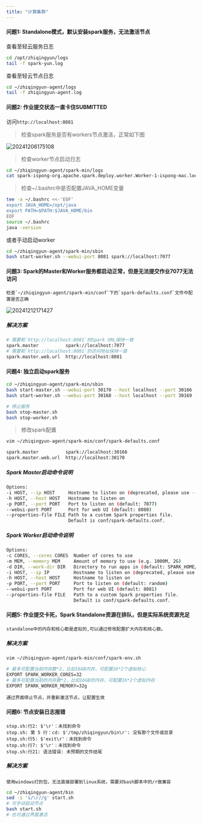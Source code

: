 ```yaml
---
title: "计算集群"
---
```


#### 问题1: Standalone模式，默认安装spark服务，无法激活节点

查看至轻云服务日志

```bash
cd /opt/zhiqingyun/logs
tail -f spark-yun.log
```

查看至轻云节点日志

```bash
cd ~/zhiqingyun-agent/logs
tail -f zhiqingyun-agent.log
```

#### 问题2: 作业提交状态一直卡住SUBMITTED

访问`http://localhost:8081`

> 检查spark服务是否有workers节点激活，正常如下图

![20241206175108](https://img.isxcode.com/picgo/20241206175108.png)

> 检查worker节点启动日志

```bash
cd ~/zhiqingyun-agent/spark-min/logs
cat spark-ispong-org.apache.spark.deploy.worker.Worker-1-ispong-mac.local.out
```

> 检查~/.bashrc中是否配置JAVA_HOME变量

```bash
tee -a ~/.bashrc <<-'EOF'
export JAVA_HOME=/opt/java
export PATH=$PATH:$JAVA_HOME/bin
EOF
source ~/.bashrc
java -version
```

或者手动启动worker

```bash
cd ~/zhiqingyun-agent/spark-min/sbin
bash start-worker.sh --webui-port 8081 spark://localhost:7077
```

#### 问题3: Spark的Master和Worker服务都启动正常，但是无法提交作业7077无法访问

```text
检查`~/zhiqingyun-agent/spark-min/conf`下的`spark-defaults.conf`文件中配置是否正确
```

![20241212171427](https://img.isxcode.com/picgo/20241212171427.png)

##### 解决方案

```bash
# 需要和`http://localhost:8081`的Spark URL保持一致
spark.master          spark://localhost:7077
# 需要和`http://localhost:8081`的访问地址保持一直 
spark.master.web.url  http://localhost:8081
```

#### 问题4: 独立启动spark服务

```bash
cd ~/zhiqingyun-agent/spark-min/sbin
bash start-master.sh --webui-port 30170 --host localhost --port 30166
bash start-worker.sh --webui-port 30168 --host localhost --port 30169 -c 12 -m 20g spark://localhost:30166 

# 停止服务
bash stop-master.sh
bash stop-worker.sh
```

> 修改spark配置

```bash
vim ~/zhiqingyun-agent/spark-min/conf/spark-defaults.conf
```

```bash
spark.master          spark://localhost:30166
spark.master.web.url  http://localhost:30170
```

##### Spark Master启动命令说明

```bash
Options:
-i HOST, --ip HOST     Hostname to listen on (deprecated, please use --host or -h) 
-h HOST, --host HOST   Hostname to listen on
-p PORT, --port PORT   Port to listen on (default: 7077)
--webui-port PORT      Port for web UI (default: 8080)
--properties-file FILE Path to a custom Spark properties file.
                       Default is conf/spark-defaults.conf.
```

##### Spark Worker启动命令说明

```bash
Options:
-c CORES, --cores CORES  Number of cores to use
-m MEM, --memory MEM     Amount of memory to use (e.g. 1000M, 2G)
-d DIR, --work-dir DIR   Directory to run apps in (default: SPARK_HOME/work)
-i HOST, --ip IP         Hostname to listen on (deprecated, please use --host or -h)
-h HOST, --host HOST     Hostname to listen on
-p PORT, --port PORT     Port to listen on (default: random)
--webui-port PORT        Port for web UI (default: 8081)
--properties-file FILE   Path to a custom Spark properties file.
                         Default is conf/spark-defaults.conf. 
```

#### 问题5: 作业提交卡死，Spark Standalone资源在排队，但是实际系统资源充足

```log
standalone中的内存和核心都是虚拟的,可以通过修改配置扩大内存和核心数。
```

##### 解决方案

```bash
vim ~/zhiqingyun-agent/spark-min/conf/spark-env.sh
```

```bash
# 最多可配置当前内存数*2，比如16GB内存，可配置16*2个虚拟核心
EXPORT SPARK_WORKER_CORES=32 
# 最多可配置当前的内存数*2，比如16GB的内存，可配置16*2个虚拟内存
EXPORT SPARK_WORKER_MEMORY=32g 
```

```text
通过界面停止节点，并重新激活节点，让配置生效
```

#### 问题6: 节点安装日志报错

```log
stop.sh:行2: $'\r'：未找到命令
stop.sh: 第 5 行：cd: $'/tmp/zhiqingyun/bin\r': 没有那个文件或目录
stop.sh:行5: $'exit\r'：未找到命令
stop.sh:行7: $'\r'：未找到命令
stop.sh:行21: 语法错误: 未预期的文件结尾
```

##### 解决方案

```text
使用windows打的包，无法直接部署到linux系统，需要对bash脚本中的/r做兼容
```

```bash
cd ~/zhiqingyun-agent/bin
sed -i 's/\r//g' start.sh
# 可手动启动节点
bash start.sh
# 也可通过界面激活
```